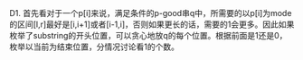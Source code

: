D1. 首先看对于一个p[i]来说，满足条件的p-good串q中，所需要的以p[i]为mode的区间[l,r]最好是[i,i+1]或者[i-1,i]，否则如果更长的话，需要的1会更多。因此如果枚举了substring的开头位置，可以贪心地放q的每个位置。根据前面是1还是0，枚举以当前为结束位置，分情况讨论看1的个数。
